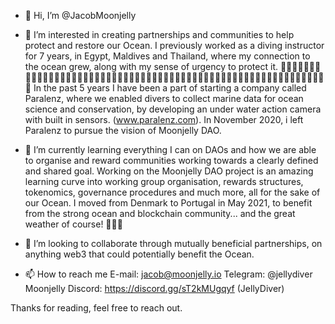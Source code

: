 - 👋 Hi, I’m @JacobMoonjelly
- 👀 I’m interested in creating partnerships and communities to help protect and restore our Ocean.
I previously worked as a diving instructor for 7 years, in Egypt, Maldives and Thailand, where my connection to the ocean grew, along with my sense of urgency to protect it.
🌊🌊🌊🌊🌊🌊🌊🌊🌊🌊🌊🌊🌊🌊🌊🌊🌊🌊🌊🌊🌊🌊🌊🌊🌊🌊🌊🌊🌊🌊🌊🌊🌊🌊🌊🌊🌊🌊🌊🌊🌊🌊🌊🌊🌊🌊🌊🌊🌊🌊🌊🌊🌊🌊🌊🌊🌊🌊🌊🌊
In the past 5 years I have been a part of starting a company called Paralenz, where we enabled divers to collect marine data for ocean science and conservation, by developing an under water action camera with built in sensors. (www.paralenz.com). In November 2020, i left Paralenz to pursue the vision of Moonjelly DAO.

- 🌱 I’m currently learning everything I can on DAOs and how we are able to organise and reward communities working towards a clearly defined and shared goal. Working on the Moonjelly DAO project is an amazing learning curve into working group organisation, rewards structures, tokenomics, governance procedures and much more, all for the sake of our Ocean. I moved from Denmark to Portugal in May 2021, to benefit from the strong ocean and blockchain community... and the great weather of course! 🌊🏄‍♂️

- 💞️ I’m looking to collaborate through mutually beneficial partnerships, on anything web3 that could potentially benefit the Ocean.

- 📫 How to reach me 
E-mail: jacob@moonjelly.io
Telegram: @jellydiver
Moonjelly Discord: https://discord.gg/sT2kMUgqyf (JellyDiver)

Thanks for reading, feel free to reach out.


<!---
JacobMoonjelly/JacobMoonjelly is a ✨ special ✨ repository because its `README.md` (this file) appears on your GitHub profile.
You can click the Preview link to take a look at your changes.
--->
